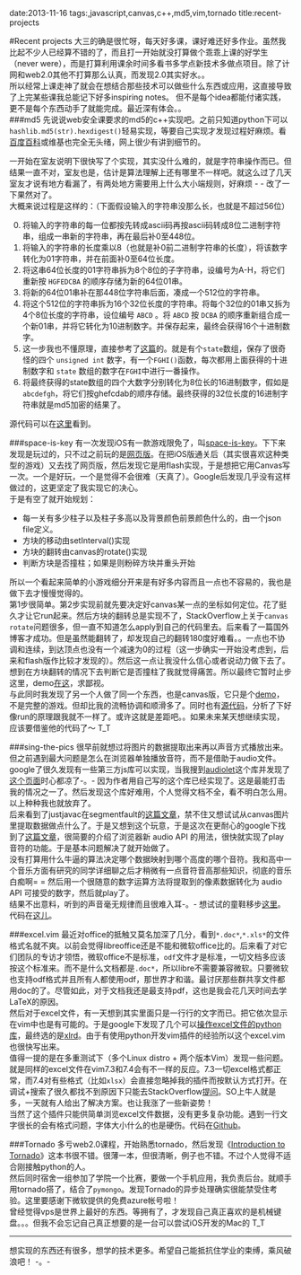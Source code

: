 date:2013-11-16
tags:,javascript,canvas,c++,md5,vim,tornado
title:recent-projects
<!---->
#Recent projects
大三的确是很忙呀，每天好多课，课好难还好多作业。虽然我比起不少人已经算不错的了，而且打一开始就没打算做个乖乖上课的好学生（never were），而是打算利用课余时间多看书多学点新技术多做点项目。除了计网和web2.0其他不打算那么认真，而发现2.0其实好水。。  
所以经常上课走神了就会在想结合那些技术可以做些什么东西或应用，这直接导致了上完某些课我总能记下好多inspiring notes。 但不是每个idea都能付诸实践，更不是每个东西动手了就能完成。最近深有体会。。  
###md5
先说说web安全课要求的md5的c++实现吧。之前只知道python下可以`hashlib.md5(str).hexdigest()`轻易实现，等要自己实现才发现过程好麻烦。看[百度百科](http://baike.baidu.com/view/7636.htm)或维基也完全无头绪，网上很少有讲到细节的。
<!--more-->
一开始在室友说明下很快写了个实现，其实没什么难的，就是字符串操作而已。但结果一直不对，室友也是，估计是算法理解上还有哪里不一样吧。就这么过了几天室友才说有地方看漏了，有两处地方需要用上什么大小端规则，好麻烦 - - 改了一下果然对了。  
大概来说过程是这样的：（下面假设输入的字符串没那么长，也就是不超过56位）  
   
0. 将输入的字符串的每一位都按先转成ascii码再按ascii码转成8位二进制字符串，组成一串新的字符串，再在最后补0至448位。  
1. 将输入的字符串的长度乘以8（也就是补0前二进制字符串的长度），将该数字转化为01字符串，并在前面补0至64位长度。  
2. 将这串64位长度的01字符串拆为8个8位的子字符串，设编号为A-H，将它们重新按 `HGFEDCBA` 的顺序存储为新的64位01串。  
3. 将新的64位01串补在那448位字符串后面，凑成一个512位的字符串。  
4. 将这个512位的字符串拆为16个32位长度的字符串。将每个32位的01串又拆为4个8位长度的字符串，设位编号 `ABCD` 。将 `ABCD` 按 `DCBA` 的顺序重新组合成一个新01串，并将它转化为10进制数字。并保存起来，最终会获得16个十进制数字。  
5. 这一步我也不懂原理，直接参考了[这篇](http://blog.sina.com.cn/s/blog_534408920100as7f.html)的。就是有个`state`数组，保存了很奇怪的四个 `unsigned int` 数字，有一个`FGHI()`函数，每次都用上面获得的十进制数字和 `state` 数组的数字在`FGHI`中进行一番操作。  
6. 将最终获得的state数组的四个大数字分别转化为8位长的16进制数字，假如是`abcdefgh`，将它们按ghefcdab的顺序存储。最终获得的32位长度的16进制字符串就是md5加密的结果了。  
  
源代码可以在[这里](https://github.com/yakiang/some-collections/tree/master/other-cpp/md5)看到。  
  
###space-is-key
有一次发现iOS有一款游戏限免了，叫[space-is-key](https://itunes.apple.com/app/id444050300)。下下来发现是玩过的，只不过之前玩的是[网页版](http://armorgames.com/play/10912)。在把iOS版通关后（其实很喜欢这种类型的游戏）又去找了网页版，然后发现它是用flash实现，于是想把它用Canvas写一次。一个是好玩，一个是觉得不会很难（天真了）。Google后发现几乎没有这样做过的，这更坚定了我实现它的决心。  
于是有空了就开始规划：

+ 每一关有多少柱子以及柱子多高以及背景颜色前景颜色什么的，由一个json file定义。
+ 方块的移动由setInterval()实现
+ 方块的翻转由canvas的rotate()实现
+ 判断方块是否撞柱；如果是则粉碎方块并重头开始

所以一个看起来简单的小游戏细分开来是有好多内容而且一点也不容易的，我也是做下去才慢慢觉得的。  
第1步很简单。第2步实现前就先要决定好canvas某一点的坐标如何定位。花了挺久才让它run起来。然后方块的翻转总是实现不了，StackOverflow上关于`canvas rotate`问题很多，但一直不知道怎么apply到自己的代码里去。后来看了一篇国外博客才成功。但是虽然能翻转了，却发现自己的翻转180度好难看。。一点也不协调和连续，到达顶点也没有一个减速为0的过程（这一步确实一开始没考虑到，后来和flash版作比较才发现的）。然后这一点让我没什么信心或者说动力做下去了。想到在方块翻转的情况下去判断它是否撞柱了我就觉得痛苦。所以最终它暂时止步这里，demo[在这](http://yakiang.com/projects/js-toys/space-is-key)，求鄙视。  
与此同时我发现了另一个人做了同一个东西，也是canvas版，它只是个[demo](http://jsrun.it/ladeng6666/gn0D)，不是完整的游戏。但却比我的流畅协调和顺滑多了。同时也有[源代码](http://bbs.9ria.com/thread-128498-1-1.html)，分析了下好像run的原理跟我就不一样了。或许这就是差距吧。。如果未来某天想继续实现，应该要借鉴他的代码了～ T_T  

###sing-the-pics
很早前就想过将图片的数据提取出来再以声音方式播放出来。但之前遇到最大问题是怎么在浏览器单独播放音符，而不是借助于audio文件。google了很久发现有一些第三方js库可以实现，当我搜到[audiolet](https://github.com/automata/Audiolet)这个库并发现了[这个页面](http://automata.cc/lab/hear-the-img)时心都凉了-。- 因为作者用自己写的这个库已经实现了。这是最能打击我的情况之一了。然后发现这个库好难用，个人觉得文档不全，看不明白怎么用。以上种种我也就放弃了。  
后来看到了justjavac在segmentfault的[这篇文章](http://blog.segmentfault.com/justjavac/1190000000313116)，禁不住又想试试从canvas图片里提取数据做点什么了。于是又想到这个玩意，于是这次在更耐心的google下找到了[这篇文章](http://patorjk.com/blog/2012/07/22/tone-playing-experiment-with-html5s-web-audio-api/)，很简要的介绍了浏览器新 audio API 的用法，很快就实现了play音符的功能。于是基本问题解决了就开始做了。  
没有打算用什么牛逼的算法决定哪个数据映射到哪个高度的哪个音符。我和高中一个音乐方面有研究的同学详细聊之后才稍微有一点音符音高那些知识，彻底的音乐白痴啊= = 然后用一个很随意的数字运算方法将提取到的像素数据转化为 audio API 可接受的数字，然后就play了。  
结果不出意料，听到的声音毫无规律而且很难入耳-。- 想试试的童鞋移步[这里](http://yakiang.com/projects/js-toys/sing-the-pics/)。代码在[这儿](https://github.com/yakiang/some-collections/tree/master/js-toys/sing-the-pics)。  


###excel.vim
最近对office的抵触又莫名加深了几分，看到`*.doc*`,`*.xls*`的文件格式名就不爽。以前会觉得libreoffice还是不能和微软office比的。后来看了对它们团队的专访才领悟，微软office不是标准，`odf`文件才是标准，一切文档多应该按这个标准来。而不是什么文档都是`.doc*`，所以libre不需要兼容微软。只要微软也支持odf格式并且所有人都使用odf，那世界才和谐。最讨厌那些群共享文件都用doc的了。尽管如此，对于文档我还是最支持pdf，这也是我会花几天时间去学LaTeX的原因。  
然后对于excel文件，有一天想到其实里面只是一行行的文字而已。把它依次显示在vim中也是有可能的。于是google下发现了几个可以[操作excel文件的python库](http://www.python-excel.org)，最终选的是[xlrd](https://github.com/python-excel/xlrd)。由于有使用python开发vim插件的经验所以这个excel.vim也很快写出来。  
值得一提的是在多重测试下（多个Linux distro + 两个版本Vim）发现一些问题。就是同样的excel文件在vim7.3和7.4会有不一样的反应。7.3一切excel格式都正常，而7.4对有些格式（比如`xlsx`）会直接忽略掉我的插件而按默认方式打开。在调试+搜索了很久都找不到原因下只能去StackOverflow[提问](http://stackoverflow.com/questions/19742394/file-format-issue-with-vim-7-4)。SO上牛人就是多，一天就有人给出了解决方案。也让我涨了一些新姿势！  
当然了这个插件只能供简单浏览excel文件数据，没有更多复杂功能。遇到一行文字很长的会有格式问题，字体大小什么的也是硬伤。代码在[Github](https://github.com/yakiang/excel.vim)。


###Tornado
多亏web2.0课程，开始熟悉tornado，然后发现《[Introduction to Tornado](http://shop.oreilly.com/product/0636920021292.do)》这本书很不错。很薄一本，但很清晰，例子也不错。不过个人觉得不适合刚接触python的人。  
然后同时宿舍一组参加了学院一个比赛，要做一个手机应用，我负责后台。就顺手用tornado搭了，结合了`pymongo`。发现Tornado的异步处理确实很能禁受住考验。这里要感谢下微软提供的免费azure帐号啦！  
曾经觉得vps是世界上最好的东西。等拥有了，才发现自己真正喜欢的是机械键盘。。。但我不会忘记自己真正想要的是一台可以尝试iOS开发的Mac的 T_T  

---
想实现的东西还有很多，想学的技术更多。希望自己能抵抗住学业的束缚，乘风破浪吧！ -。-    
